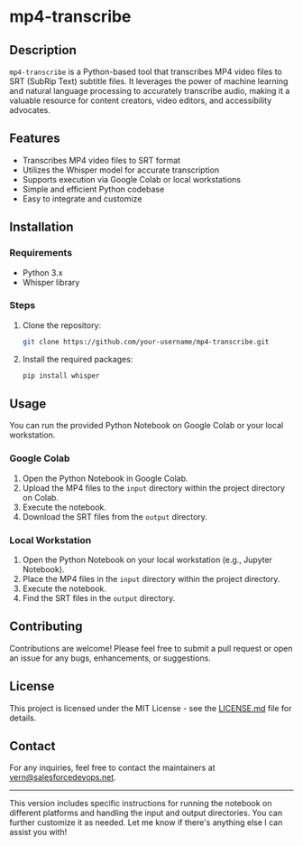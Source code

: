 # mp4-transcribe

## Description

`mp4-transcribe` is a Python-based tool that transcribes MP4 video files to SRT (SubRip Text) subtitle files. It leverages the power of machine learning and natural language processing to accurately transcribe audio, making it a valuable resource for content creators, video editors, and accessibility advocates.

## Features

- Transcribes MP4 video files to SRT format
- Utilizes the Whisper model for accurate transcription
- Supports execution via Google Colab or local workstations
- Simple and efficient Python codebase
- Easy to integrate and customize

## Installation

### Requirements

- Python 3.x
- Whisper library

### Steps

1. Clone the repository:

   ```bash
   git clone https://github.com/your-username/mp4-transcribe.git
   ```

2. Install the required packages:

   ```bash
   pip install whisper
   ```

## Usage

You can run the provided Python Notebook on Google Colab or your local workstation.

### Google Colab

1. Open the Python Notebook in Google Colab.
2. Upload the MP4 files to the `input` directory within the project directory on Colab.
3. Execute the notebook.
4. Download the SRT files from the `output` directory.

### Local Workstation

1. Open the Python Notebook on your local workstation (e.g., Jupyter Notebook).
2. Place the MP4 files in the `input` directory within the project directory.
3. Execute the notebook.
4. Find the SRT files in the `output` directory.

## Contributing

Contributions are welcome! Please feel free to submit a pull request or open an issue for any bugs, enhancements, or suggestions.

## License

This project is licensed under the MIT License - see the [LICENSE.md](LICENSE.md) file for details.

## Contact

For any inquiries, feel free to contact the maintainers at [vern@salesforcedevops.net](mailto:vern@salesforcedevops.net).

---

This version includes specific instructions for running the notebook on different platforms and handling the input and output directories. You can further customize it as needed. Let me know if there's anything else I can assist you with!
